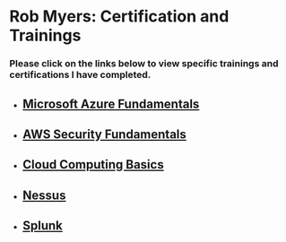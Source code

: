 # Rob Myers: Certification and Trainings

### Please click on the links below to view specific trainings and certifications I have completed. 

* ## [Microsoft Azure Fundamentals](IMAGE/1.md) 

* ## [AWS Security Fundamentals](IMAGE/2.md) 

* ## [Cloud Computing Basics](IMAGE/3.md) 
 
* ## [Nessus](IMAGE/5.md) 

* ## [Splunk](IMAGE/6.md) 










